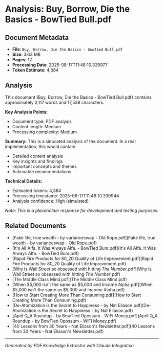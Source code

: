 # Analysis: Buy, Borrow, Die the Basics - BowTied Bull.pdf

## Document Metadata
- **File**: `Buy, Borrow, Die the Basics - BowTied Bull.pdf`
- **Size**: 3.63 MB
- **Pages**: 12
- **Processing Date**: 2025-08-17T11:48:10.339977
- **Token Estimate**: 4,384

## Analysis

This document (Buy, Borrow, Die the Basics - BowTied Bull.pdf) contains approximately 3,117 words and 17,539 characters.

**Key Analysis Points:**
- Document type: PDF analysis
- Content length: Medium
- Processing complexity: Medium

**Summary:**
This is a simulated analysis of the document. In a real implementation, this would contain:
- Detailed content analysis
- Key insights and findings
- Important concepts and themes
- Actionable recommendations

**Technical Details:**
- Estimated tokens: 4,384
- Processing timestamp: 2025-08-17T11:48:10.339944
- Analysis confidence: High (simulated)

*Note: This is a placeholder response for development and testing purposes.*

## Related Documents

- [Fake life, true wealth - by varianceswap - Old Rope.pdf](Fake life, true wealth - by varianceswap - Old Rope.pdf)
- [It's All Alfa. It Was Always Alfa. - BowTied Bum.pdf](It's All Alfa. It Was Always Alfa. - BowTied Bum.pdf)
- [Rapid Fire Products for 80_20 Quality of Life Improvement.pdf](Rapid Fire Products for 80_20 Quality of Life Improvement.pdf)
- [Why is Wall Street so obsessed with hitting _The Number_.pdf](Why is Wall Street so obsessed with hitting _The Number_.pdf)
- [The Middle Class Mind.pdf](The Middle Class Mind.pdf)
- [When $5,000 isn't the same as $5,000 and Income Alpha.pdf](When $5,000 isn't the same as $5,000 and Income Alpha.pdf)
- [How to Start Creating More Than Consuming.pdf](How to Start Creating More Than Consuming.pdf)
- [De-Atomization is the Secret to Happiness - by Nat Eliason.pdf](De-Atomization is the Secret to Happiness - by Nat Eliason.pdf)
- [April Q_A Roundup - by BowTied Opossum - WiFi Money.pdf](April Q_A Roundup - by BowTied Opossum - WiFi Money.pdf)
- [40 Lessons from 30 Years - Nat Eliason's Newsletter.pdf](40 Lessons from 30 Years - Nat Eliason's Newsletter.pdf)

---
*Generated by PDF Knowledge Extractor with Claude Integration*